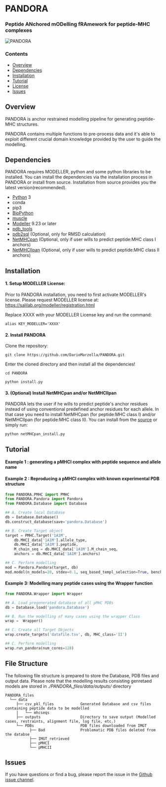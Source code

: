 # PANDORA
### Peptide ANchored mODelling fRAmework for peptide-MHC complexes


![PANDORA](https://github.com/DarioMarzella/PANDORA/blob/issue_90/flowchart_pMHCI.png?raw=true)

### Contents

- [Overview](#overview)
- [Dependencies](#dependencies)
- [Installation](#installation)
- [Tutorial](#tutorial)
- [License](./LICENSE)
- [Issues](#issues)

## Overview

PANDORA is anchor restrained modelling pipeline for generating peptide-MHC structures.

PANDORA contains multiple functions to pre-process data and it's able to exploit different crucial domain knowledge provided by the user to guide the modelling.


## Dependencies
PANDORA requires MODELLER, python and some python libraries to be installed. You can install the dependencies via the installation process in PANDORA or install from source.
Installation from source provides you the latest version(recommended).

- [Python](https://www.python.org/) 3
- conda
- pip3
- [BioPython](https://anaconda.org/conda-forge/biopython)
- [muscle](https://anaconda.org/bioconda/muscle)
- [Modeller](https://anaconda.org/salilab/modeller) 9.23 or later
- [pdb_tools](https://github.com/haddocking/pdb-tools)
- [pdb2sql](https://github.com/DeepRank/pdb2sql) (Optional, only for RMSD calculation)
- [NetMHCpan](https://services.healthtech.dtu.dk/software.php) (Optional, only if user wills to predict peptide:MHC class I anchors)
- [NetMHCIIpan](https://services.healthtech.dtu.dk/software.php) (Optional, only if user wills to predict peptide:MHC class II anchors)

## Installation

#### 1. Setup MODELLER License:
Prior to PANDORA installation, you need to first activate MODELLER's license. Please request MODELLER license at: https://salilab.org/modeller/registration.html

Replace XXXX with your MODELLER License key and run the command:
```
alias KEY_MODELLER='XXXX'
```

#### 2. Install PANDORA

Clone the repository:
```
git clone https://github.com/DarioMarzella/PANDORA.git
```
Enter the cloned directory and then install all the dependencies!
```
cd PANDORA

python install.py
```
#### 3. (Optional) Install NetMHCpan and/or NetMHCIIpan

PANDORA lets the user if he wills to predict peptide's anchor residues instead of using conventional predefined anchor residues for each allele.
In that case you need to install NetMHCpan (for peptide:MHC class I) and/or NetMHCIIpan (for peptide:MHC class II).
You can install from the [source](https://services.healthtech.dtu.dk/software.php) or simply run:
```
python netMHCpan_install.py
```

## Tutorial


#### Example 1 : generating a pMHCI complex with peptide sequence and allele name

#### Example 2 : Reproducing a pMHCI complex with known experimental PDB structure

```python
from PANDORA.PMHC import PMHC
from PANDORA.Pandora import Pandora
from PANDORA.Database import Database

## A. Create local Database
db = Database.Database()
db.construct_database(save='pandora.Database')

## B. Create Target object
target = PMHC.Target('1A1M',
    db.MHCI_data['1A1M'].allele_type,
    db.MHCI_data['1A1M'].peptide,
    M_chain_seq = db.MHCI_data['1A1M'].M_chain_seq,
    anchors = db.MHCI_data['1A1M'].anchors)

## C. Perform modelling
mod = Pandora.Pandora(target, db)
mod.model(n_models=20, stdev=0.1, seq_based_templ_selection=True, benchmark=False)
```

#### Example 3: Modelling many peptide cases using the Wrapper function


```python
from PANDORA.Wrapper import Wrapper

## A. Load pregenerated database of all pMHC PDBs
db = Database.load('pandora.Database')

## B. Run the modelling of many cases using the wrapper Class
wrap =  Wrapper()

## C. Create all Target Objects
wrap.create_targets('datafile.tsv', db, MHC_class='II')

## C. Perform modelling
wrap.run_pandora(num_cores=128)
```

## File Structure

The following file structure is prepared to store the Database, PDB files and output data.
Please note that the modelling results consisting genretaed models are stored in *./PANDORA_files/data/outputs/* directory

```
PANDORA_files
  └── data
     ├── csv_pkl_files            Generated Database and csv files containing peptide data to be modelled
     │   └── mhcseqs
     ├── outputs                  Directory to save output (Modelled cases, restraints, alignment file, log file, etc.)
     └── PDBs                     PDB files downloaded from IMGT
           ├── Bad                Problematic PDB files deleted from the databse
           ├── IMGT_retrieved     
           ├── pMHCI              
           └── pMHCII             
```

## Issues

If you have questions or find a bug, please report the issue in the [Github issue channel](https://github.com/DarioMarzella/PANDORA/issues).
